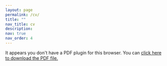 ```yaml
---
layout: page
permalink: /cv/
title: ""
nav_title: cv
description:
nav: true
nav_order: 4
---
```


<div class="row">
    <div class="col-sm mt-3 mt-md-0">
        <object data="{{ '/assets/pdf/CV-YangdongLiu-20250110.pdf' | relative_url }}" type="application/pdf" width="100%" height="800px">
            <p>It appears you don't have a PDF plugin for this browser. You can 
            <a href="{{ '/assets/pdf/CV-YangdongLiu-20250110.pdf' | relative_url }}">click here to download the PDF file.</a></p>
        </object>
    </div>
</div>

